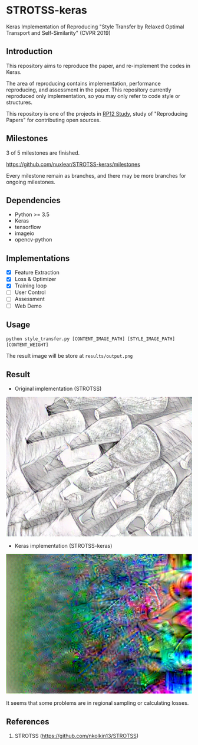 # STROTSS-keras
Keras Implementation of Reproducing "Style Transfer by Relaxed Optimal Transport and Self-Similarity" (CVPR 2019)

## Introduction
This repository aims to reproduce the paper, and re-implement the codes in Keras. 

The area of reproducing contains implementation, performance reproducing, and assessment in the paper. 
This repository currently reproduced only implementation, 
so you may only refer to code style or structures. 

This repository is one of the projects in [RP12 Study](https://github.com/rp12-study/rp12-hub), 
study of "Reproducing Papers" for contributing open sources.  

## Milestones
3 of 5 milestones are finished. 

https://github.com/nuxlear/STROTSS-keras/milestones

Every milestone remain as branches, 
and there may be more branches for ongoing milestones. 

## Dependencies
- Python >= 3.5
- Keras
- tensorflow
- imageio
- opencv-python

## Implementations
- [x] Feature Extraction
- [x] Loss & Optimizer
- [x] Training loop
- [ ] User Control
- [ ] Assessment
- [ ] Web Demo

## Usage
```buildoutcfg
python style_transfer.py [CONTENT_IMAGE_PATH] [STYLE_IMAGE_PATH] [CONTENT_WEIGHT]
```

The result image will be store at `results/output.png`

## Result

- Original implementation (STROTSS)

![strotss output](results/output_original.png)

- Keras implementation (STROTSS-keras)

![strotss-keras output](results/output_keras.png)

It seems that some problems are in regional sampling or calculating losses. 


## References
1. STROTSS (https://github.com/nkolkin13/STROTSS)
